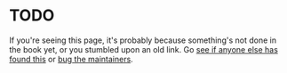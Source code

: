 # TODO

If you're seeing this page, it's probably because something's not done in
the book yet, or you stumbled upon an old link.  Go [see if anyone else
has found
this](https://github.com/kubernetes-sigs/kubebuilder/issues?q=is%3Aopen+is%3Aissue+label%3Akind%2Fdocumentation)
or [bug the
maintainers](https://github.com/kubernetes-sigs/kubebuilder/issues/new?assignees=&labels=kind%2Fdocumentation).
